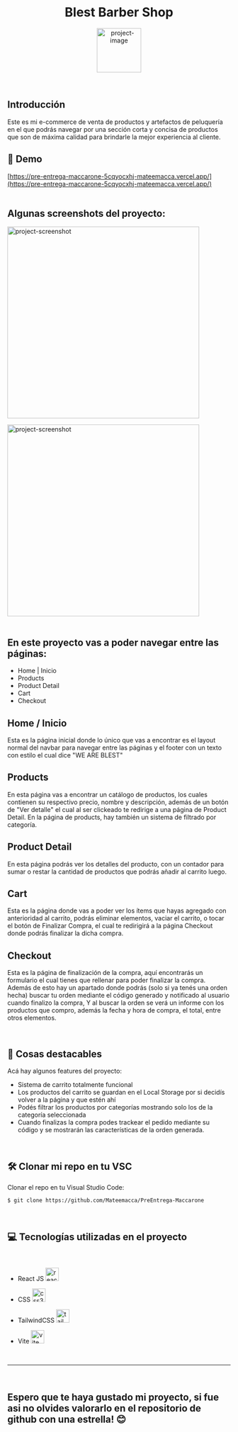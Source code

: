<h1 align="center" id="title">Blest Barber Shop</h1>

<p align="center"><img src="https://i.imgur.com/d67qbQ2.png" width='100px' alt="project-image"></p>
<br>

## Introducción
<p id="description">Este es mi e-commerce de venta de productos y artefactos de peluquería en el que podrás navegar por una sección corta y concisa de productos que son de máxima calidad para brindarle la mejor experiencia al cliente.</p>

<h2>🚀 Demo</h2>

[https://pre-entrega-maccarone-5cqyocxhj-mateemacca.vercel.app/](https://pre-entrega-maccarone-5cqyocxhj-mateemacca.vercel.app/)
<br><br>
<h2>Algunas screenshots del proyecto:</h2>

<a href='https://pre-entrega-maccarone-5cqyocxhj-mateemacca.vercel.app/'><img src="https://i.imgur.com/KybiGua.png" alt="project-screenshot" width="433" ></a>

<a href='https://pre-entrega-maccarone-5cqyocxhj-mateemacca.vercel.app/products'><img src="https://i.imgur.com/tfXs8fE.png" alt="project-screenshot" width="433" ></a>
<br><br>

## En este proyecto vas a poder navegar entre las páginas:
* Home | Inicio
* Products
* Product Detail
* Cart
* Checkout

##  Home / Inicio
Esta es la página inicial donde lo único que vas a encontrar es el layout normal del navbar para navegar entre las páginas y el footer con un texto con estilo el cual dice "WE ARE BLEST"
##  Products
En esta página vas a encontrar un catálogo de productos, los cuales contienen su respectivo precio, nombre y descripción, además de un botón de "Ver detalle" el cual al ser clickeado te redirige a una página de Product Detail.  En la página de products, hay también un sistema de filtrado por categoría.
## Product Detail 
En esta página podrás ver los detalles del producto, con un contador para sumar o restar la cantidad de productos que podrás añadir al carrito luego.
##  Cart
Esta es la página donde vas a poder ver los ítems que hayas agregado con anterioridad al carrito, podrás eliminar elementos, vaciar el carrito, o tocar el botón de Finalizar Compra, el cual te redirigirá a la página Checkout donde podrás finalizar la dicha compra.
## Checkout
Esta es la página de finalización de la compra, aquí encontrarás un formulario el cual tienes que rellenar para poder finalizar la compra. Además de esto hay un apartado donde podrás (solo si ya tenés una orden hecha) buscar tu orden mediante el código generado y notificado al usuario cuando finalizo la compra, Y al buscar la orden se verá un informe con los productos que compro, además la fecha y hora de compra, el total, entre otros elementos.

<br>
  
  
<h2>🧐 Cosas destacables</h2>

Acá hay algunos features del proyecto:

*   Sistema de carrito totalmente funcional
*   Los productos del carrito se guardan en el Local Storage por si decidís volver a la página y que estén ahí
*   Podés filtrar los productos por categorías mostrando solo los de la categoría seleccionada
*   Cuando finalizas la compra podes trackear el pedido mediante su código y se mostrarán las características de la orden generada.
 <br>
<h2>🛠️ Clonar mi repo en tu VSC</h2>

<p> Clonar el repo en tu Visual Studio Code: </p>

```bash
$ git clone https://github.com/Mateemacca/PreEntrega-Maccarone
```

  <br>
  
<h2>💻 Tecnologías utilizadas en el proyecto</h2>
<br>


*   React JS <img src="https://cdn.jsdelivr.net/gh/devicons/devicon/icons/react/react-original.svg" height="30" width='30' alt="react logo"  />

*   CSS <img src="https://cdn.jsdelivr.net/gh/devicons/devicon/icons/css3/css3-original.svg" width="30" alt="css3 logo"  />
  
*   TailwindCSS  <img src="https://cdn.icon-icons.com/icons2/2699/PNG/512/tailwindcss_logo_icon_167923.png" width="30" alt="tailwindcss logo"  />

* Vite <img src="https://skillicons.dev/icons?i=vite" width="30" alt="vite logo"  />

<br>
<hr>
<br>
<h2>Espero que te haya gustado mi proyecto, si fue asi no olvides valorarlo en el repositorio de github con una estrella! 😊<h2/>
<br>
